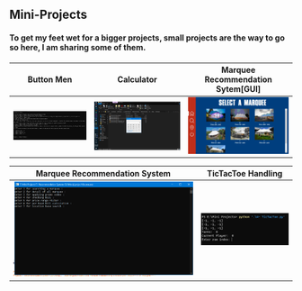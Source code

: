 ## Mini-Projects
#### To get my feet wet for a bigger projects, small projects are the way to go so here, I am sharing some of them.

| Button Men        | Calculator         | Marquee Recommendation Sytem[GUI]   |
|:-------------:|:-------------:|:-------------:|
|![](/1-%20Button%20Men%20Project/ButtonMen.png)|![](\2-%20Calculator%20Project/Calculator.png)|![](/6-%20Recommendation%20System/ScreenShots/1.png)|

| Marquee Recommendation System         | TicTacToe Handling         |
|:-------------:|:-------------:|
|![](/7-%20Recommendation%20System-CLI/RecommendationSystem.png)|![](/4-%20TicTacToe.png)
